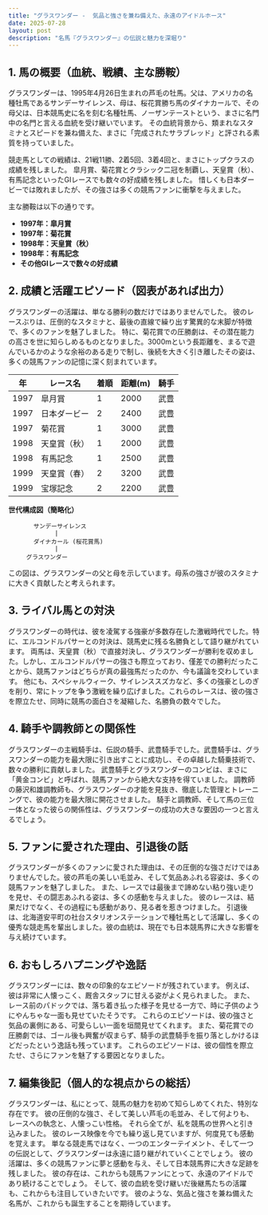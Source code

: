 ```yaml
---
title: "グラスワンダー -  気品と強さを兼ね備えた、永遠のアイドルホース"
date: 2025-07-28
layout: post
description: "名馬『グラスワンダー』の伝説と魅力を深堀り"
---
```


## 1. 馬の概要（血統、戦績、主な勝鞍）

グラスワンダーは、1995年4月26日生まれの芦毛の牡馬。父は、アメリカの名種牡馬であるサンデーサイレンス、母は、桜花賞勝ち馬のダイナカールで、その母父は、日本競馬史に名を刻む名種牡馬、ノーザンテーストという、まさに名門中の名門と言える血統を受け継いでいます。  その血統背景から、類まれなスタミナとスピードを兼ね備えた、まさに「完成されたサラブレッド」と評される素質を持っていました。

競走馬としての戦績は、21戦11勝、2着5回、3着4回と、まさにトップクラスの成績を残しました。  皐月賞、菊花賞とクラシック二冠を制覇し、天皇賞（秋）、有馬記念といったGIレースでも数々の好成績を残しました。  惜しくも日本ダービーでは敗れましたが、その強さは多くの競馬ファンに衝撃を与えました。

主な勝鞍は以下の通りです。

* **1997年：皐月賞**
* **1997年：菊花賞**
* **1998年：天皇賞（秋）**
* **1998年：有馬記念**
* **その他GIレースで数々の好成績**


## 2. 成績と活躍エピソード（図表があれば出力）

グラスワンダーの活躍は、単なる勝利の数だけではありませんでした。  彼のレースぶりは、圧倒的なスタミナと、最後の直線で繰り出す驚異的な末脚が特徴で、多くのファンを魅了しました。  特に、菊花賞での圧勝劇は、その潜在能力の高さを世に知らしめるものとなりました。3000mという長距離を、まるで遊んでいるかのような余裕のある走りで制し、後続を大きく引き離したその姿は、多くの競馬ファンの記憶に深く刻まれています。

| 年 | レース名         | 着順 | 距離(m) | 騎手        |
|----|-----------------|-----|---------|-------------|
| 1997 | 皐月賞           | 1   | 2000     | 武豊        |
| 1997 | 日本ダービー       | 2   | 2400     | 武豊        |
| 1997 | 菊花賞           | 1   | 3000     | 武豊        |
| 1998 | 天皇賞（秋）       | 1   | 2000     | 武豊        |
| 1998 | 有馬記念         | 1   | 2500     | 武豊        |
| 1999 | 天皇賞（春）       | 2   | 3200     | 武豊        |
| 1999 | 宝塚記念         | 2   | 2200     | 武豊        |


**世代構成図（簡略化）**

```
       サンデーサイレンス
             |
       ダイナカール (桜花賞馬)
             |
     グラスワンダー
```

この図は、グラスワンダーの父と母を示しています。母系の強さが彼のスタミナに大きく貢献したと考えられます。


## 3. ライバル馬との対決

グラスワンダーの時代は、彼を凌駕する強豪が多数存在した激戦時代でした。特に、エルコンドルパサーとの対決は、競馬史に残る名勝負として語り継がれています。  両馬は、天皇賞（秋）で直接対決し、グラスワンダーが勝利を収めました。しかし、エルコンドルパサーの強さも際立っており、僅差での勝利だったことから、競馬ファンはどちらが真の最強馬だったのか、今も議論を交わしています。  他にも、スペシャルウィーク、サイレンススズカなど、多くの強豪としのぎを削り、常にトップを争う激戦を繰り広げました。これらのレースは、彼の強さを際立たせ、同時に競馬の面白さを凝縮した、名勝負の数々でした。


## 4. 騎手や調教師との関係性

グラスワンダーの主戦騎手は、伝説の騎手、武豊騎手でした。武豊騎手は、グラスワンダーの能力を最大限に引き出すことに成功し、その卓越した騎乗技術で、数々の勝利に貢献しました。  武豊騎手とグラスワンダーのコンビは、まさに「黄金コンビ」と呼ばれ、競馬ファンから絶大な支持を得ていました。  調教師の藤沢和雄調教師も、グラスワンダーの才能を見抜き、徹底した管理とトレーニングで、彼の能力を最大限に開花させました。  騎手と調教師、そして馬の三位一体となった彼らの関係性は、グラスワンダーの成功の大きな要因の一つと言えるでしょう。


## 5. ファンに愛された理由、引退後の話

グラスワンダーが多くのファンに愛された理由は、その圧倒的な強さだけではありませんでした。彼の芦毛の美しい毛並み、そして気品あふれる容姿は、多くの競馬ファンを魅了しました。  また、レースでは最後まで諦めない粘り強い走りを見せ、その闘志あふれる姿は、多くの感動を与えました。  彼のレースは、結果だけでなく、その過程にも感動があり、見る者を惹きつけました。  引退後は、北海道安平町の社台スタリオンステーションで種牡馬として活躍し、多くの優秀な競走馬を輩出しました。彼の血統は、現在でも日本競馬界に大きな影響を与え続けています。


## 6. おもしろハプニングや逸話

グラスワンダーには、数々の印象的なエピソードが残されています。  例えば、彼は非常に人懐っこく、厩舎スタッフに甘える姿がよく見られました。  また、レース前のパドックでは、落ち着き払った様子を見せる一方で、時に子供のようにやんちゃな一面も見せていたそうです。  これらのエピソードは、彼の強さと気品の裏側にある、可愛らしい一面を垣間見せてくれます。  また、菊花賞での圧勝劇では、ゴール後も興奮が収まらず、騎手の武豊騎手を振り落としかけるほどだったという逸話も残っています。  これらのエピソードは、彼の個性を際立たせ、さらにファンを魅了する要因となりました。


## 7. 編集後記（個人的な視点からの総括）

グラスワンダーは、私にとって、競馬の魅力を初めて知らしめてくれた、特別な存在です。  彼の圧倒的な強さ、そして美しい芦毛の毛並み、そして何よりも、レースへの執念と、人懐っこい性格。  それら全てが、私を競馬の世界へと引き込みました。  彼のレース映像を今でも繰り返し見ていますが、何度見ても感動を覚えます。  単なる競走馬ではなく、一つのエンターテイメント、そして一つの伝説として、グラスワンダーは永遠に語り継がれていくことでしょう。  彼の活躍は、多くの競馬ファンに夢と感動を与え、そして日本競馬界に大きな足跡を残しました。  彼の存在は、これからも競馬ファンにとって、永遠のアイドルであり続けることでしょう。  そして、彼の血統を受け継いだ後継馬たちの活躍も、これからも注目していきたいです。  彼のような、気品と強さを兼ね備えた名馬が、これからも誕生することを期待しています。
